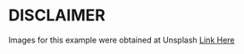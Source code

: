 # DISCLAIMER

Images for this example were obtained at Unsplash [Link Here](https://unsplash.com/s/photos/person)
